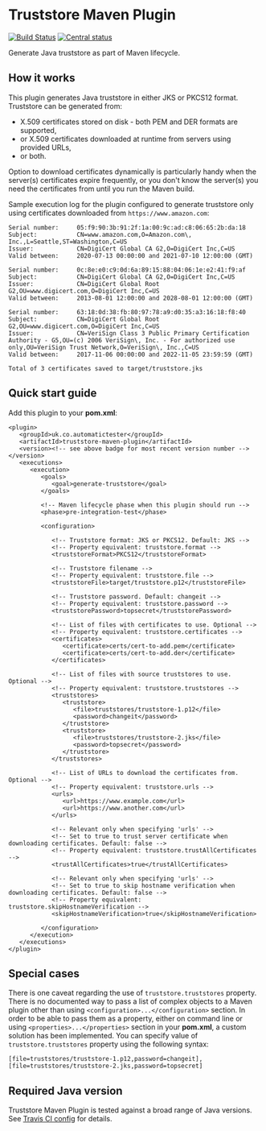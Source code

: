 # Truststore Maven Plugin

[![Build Status](https://travis-ci.com/automatictester/truststore-maven-plugin.svg?branch=master)](https://travis-ci.com/automatictester/truststore-maven-plugin)
[![Central status](https://maven-badges.herokuapp.com/maven-central/uk.co.automatictester/truststore-maven-plugin/badge.svg)](https://maven-badges.herokuapp.com/maven-central/uk.co.automatictester/truststore-maven-plugin)

Generate Java truststore as part of Maven lifecycle.

## How it works

This plugin generates Java truststore in either JKS or PKCS12 format. Truststore can be generated from:

- X.509 certificates stored on disk - both PEM and DER formats are supported,
- or X.509 certificates downloaded at runtime from servers using provided URLs,
- or both.

Option to download certificates dynamically is particularly handy when the server(s) certificates expire frequently, or
you don't know the server(s) you need the certificates from until you run the Maven build.

Sample execution log for the plugin configured to generate truststore only using certificates downloaded from
`https://www.amazon.com`:

```
Serial number:     05:f9:90:3b:91:2f:1a:00:9c:ad:c8:06:65:2b:da:18
Subject:           CN=www.amazon.com,O=Amazon.com\, Inc.,L=Seattle,ST=Washington,C=US
Issuer:            CN=DigiCert Global CA G2,O=DigiCert Inc,C=US
Valid between:     2020-07-13 00:00:00 and 2021-07-10 12:00:00 (GMT)

Serial number:     0c:8e:e0:c9:0d:6a:89:15:88:04:06:1e:e2:41:f9:af
Subject:           CN=DigiCert Global CA G2,O=DigiCert Inc,C=US
Issuer:            CN=DigiCert Global Root G2,OU=www.digicert.com,O=DigiCert Inc,C=US
Valid between:     2013-08-01 12:00:00 and 2028-08-01 12:00:00 (GMT)

Serial number:     63:18:0d:38:fb:80:97:78:a9:d0:35:a3:16:18:f8:40
Subject:           CN=DigiCert Global Root G2,OU=www.digicert.com,O=DigiCert Inc,C=US
Issuer:            CN=VeriSign Class 3 Public Primary Certification Authority - G5,OU=(c) 2006 VeriSign\, Inc. - For authorized use only,OU=VeriSign Trust Network,O=VeriSign\, Inc.,C=US
Valid between:     2017-11-06 00:00:00 and 2022-11-05 23:59:59 (GMT)

Total of 3 certificates saved to target/truststore.jks
```

## Quick start guide

Add this plugin to your **pom.xml**:

```
<plugin>
   <groupId>uk.co.automatictester</groupId>
   <artifactId>truststore-maven-plugin</artifactId>
   <version><!-- see above badge for most recent version number --></version>
   <executions>
      <execution>
         <goals>
            <goal>generate-truststore</goal>
         </goals>
         
         <!-- Maven lifecycle phase when this plugin should run -->
         <phase>pre-integration-test</phase>
         
         <configuration>
            
            <!-- Truststore format: JKS or PKCS12. Default: JKS -->
            <!-- Property equivalent: truststore.format -->
            <truststoreFormat>PKCS12</truststoreFormat>
            
            <!-- Truststore filename -->
            <!-- Property equivalent: truststore.file -->
            <truststoreFile>target/truststore.p12</truststoreFile>
            
            <!-- Truststore password. Default: changeit -->
            <!-- Property equivalent: truststore.password -->
            <truststorePassword>topsecret</truststorePassword>
            
            <!-- List of files with certificates to use. Optional -->
            <!-- Property equivalent: truststore.certificates -->
            <certificates>
               <certificate>certs/cert-to-add.pem</certificate>
               <certificate>certs/cert-to-add.der</certificate>
            </certificates>
            
            <!-- List of files with source truststores to use. Optional -->
            <!-- Property equivalent: truststore.truststores -->
            <truststores>
               <truststore>
                  <file>truststores/truststore-1.p12</file>
                  <password>changeit</password>
               </truststore>
               <truststore>
                  <file>truststores/truststore-2.jks</file>
                  <password>topsecret</password>
               </truststore>
            </truststores>
            
            <!-- List of URLs to download the certificates from. Optional -->
            <!-- Property equivalent: truststore.urls -->
            <urls>
               <url>https://www.example.com</url>
               <url>https://www.another.com</url>
            </urls>
            
            <!-- Relevant only when specifying 'urls' -->
            <!-- Set to true to trust server certificate when downloading certificates. Default: false -->
            <!-- Property equivalent: truststore.trustAllCertificates -->
            <trustAllCertificates>true</trustAllCertificates>
            
            <!-- Relevant only when specifying 'urls' -->
            <!-- Set to true to skip hostname verification when downloading certificates. Default: false -->
            <!-- Property equivalent: truststore.skipHostnameVerification -->
            <skipHostnameVerification>true</skipHostnameVerification>
            
         </configuration>
      </execution>
   </executions>
</plugin>
```

## Special cases

There is one caveat regarding the use of `truststore.truststores` property. There is no documented way to pass a list of
complex objects to a Maven plugin other than using `<configuration>...</configuration>` section. In order to be able to
pass them as a property, either on command line or using `<properties>...</properties>` section in your **pom.xml**, a
custom solution has been implemented. You can specify value of `truststore.truststores` property using the following
syntax:

```
[file=truststores/truststore-1.p12,password=changeit],[file=truststores/truststore-2.jks,password=topsecret]
```

## Required Java version

Truststore Maven Plugin is tested against a broad range of Java versions.
See [Travis CI config](https://github.com/automatictester/truststore-maven-plugin/blob/master/.travis.yml) for details.
